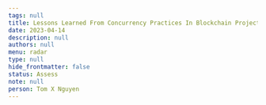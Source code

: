 ```yaml
---
tags: null
title: Lessons Learned From Concurrency Practices In Blockchain Projects
date: 2023-04-14
description: null
authors: null
menu: radar
type: null
hide_frontmatter: false
status: Assess
note: null
person: Tom X Nguyen
---
```


